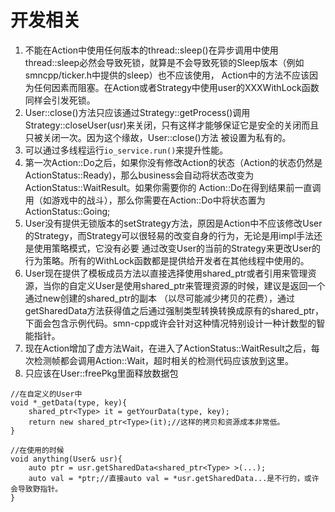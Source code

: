 # 开发相关
1. 不能在Action中使用任何版本的thread::sleep()在异步调用中使用thread::sleep必然会导致死锁，就算是不会导致死锁的Sleep版本（例如smncpp/ticker.h中提供的sleep）也不应该使用，
Action中的方法不应该因为任何因素而阻塞。在Action或者Strategy中使用user的XXXWithLock函数同样会引发死锁。
2. User::close()方法只应该通过Strategy::getProcess()调用Strategy::closeUser(usr)来关闭，只有这样才能够保证它是安全的关闭而且只被关闭一次。因为这个缘故，User::close()方法
被设置为私有的。
3. 可以通过多线程运行`io_service.run()`来提升性能。
4. 第一次Action::Do之后，如果你没有修改Action的状态（Action的状态仍然是ActionStatus::Ready)，那么business会自动将状态改变为ActionStatus::WaitResult。如果你需要你的
Action::Do在得到结果前一直调用（如游戏中的战斗），那么你需要在Action::Do中将状态置为ActionStatus::Going;
5. User没有提供无锁版本的setStrategy方法，原因是Action中不应该修改User的Strategy，而Strategy可以很轻易的改变自身的行为，无论是用impl手法还是使用策略模式，它没有必要
通过改变User的当前的Strategy来更改User的行为策略。所有的WithLock函数都是提供给开发者在其他线程中使用的。
6. User现在提供了模板成员方法以直接选择使用shared\_ptr或者引用来管理资源，当你的自定义User是使用shared\_ptr来管理资源的时候，建议是返回一个通过new创建的shared\_ptr的副本
（以尽可能减少拷贝的花费），通过getSharedData方法获得值之后通过强制类型转换转换成原有的shared\_ptr，下面会包含示例代码。smn-cpp或许会针对这种情况特别设计一种计数型的智能指针。
7. 现在Action增加了虚方法Wait，在进入了ActionStatus::WaitResult之后，每次检测帧都会调用Action::Wait，超时相关的检测代码应该放到这里。
8. 只应该在User::freePkg里面释放数据包
```
//在自定义的User中
void *_getData(type, key){
	shared_ptr<Type> it = getYourData(type, key);
	return new shared_ptr<Type>(it);//这样的拷贝和资源成本非常低。
}

//在使用的时候
void anything(User& usr){
	auto ptr = usr.getSharedData<shared_ptr<Type> >(...);
	auto val = *ptr;//直接auto val = *usr.getSharedData...是不行的，或许会导致野指针。
}
```
